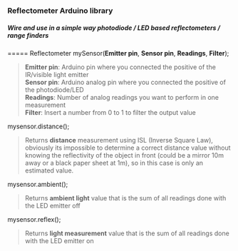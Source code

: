 ### Reflectometer Arduino library
##### Wire and use in a simple way photodiode / LED based reflectometers / range finders
=====
Reflectometer mySensor(**Emitter pin**, **Sensor pin**, **Readings**, **Filter**);
> **Emitter pin**: Arduino pin where you connected the positive of the IR/visible light emitter<br>
> **Sensor pin**: Arduino analog pin where you connected the positive of the photodiode/LED <br>
> **Readings**: Number of analog readings you want to perform in one measurement<br>
> **Filter**: Insert a number from 0 to 1 to filter the output value<br>

mysensor.distance(); 
<br>
> Returns **distance** measurement using ISL (Inverse Square Law), obviously its impossible to determine a correct distance value without knowing the reflectivity of the object in front (could be a mirror 10m away or a black paper sheet at 1m), so in this case is only an estimated value.

mysensor.ambient(); 
<br>
> Returns **ambient light** value that is the sum of all readings done with the LED emitter off

mysensor.reflex(); 
<br>
> Returns **light measurement** value that is the sum of all readings done with the LED emitter on





